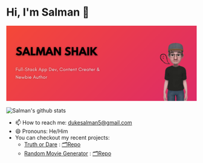 # Hi, I'm Salman 👋

<img src="/Salman Shaik.png">

![Salman's github stats](https://github-readme-stats.vercel.app/api?username=Salman-Shaik&show_icons=true&count_private=true&theme=radical)

- 📫 How to reach me: dukesalman5@gmail.com
- 😄 Pronouns: He/Him
- You can checkout my recent projects:
  - [Truth or Dare](https://lightmasters-truth-or-dare.herokuapp.com) : [🗂Repo](https://github.com/Salman-Shaik/truth-or-dare)
  - [Random Movie Generator](https://lightmasters-salman.herokuapp.com/) : [🗂Repo](https://github.com/Salman-Shaik/random_movie_generator)
